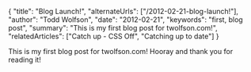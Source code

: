 {
  "title": "Blog Launch!",
  "alternateUrls": ["/2012-02-21-blog-launch!"],
  "author": "Todd Wolfson",
  "date": "2012-02-21",
  "keywords": "first, blog post",
  "summary": "This is my first blog post for twolfson.com!",
  "relatedArticles": ["Catch up - CSS Off", "Catching up to date"]
}

This is my first blog post for twolfson.com! Hooray and thank you for reading it!
